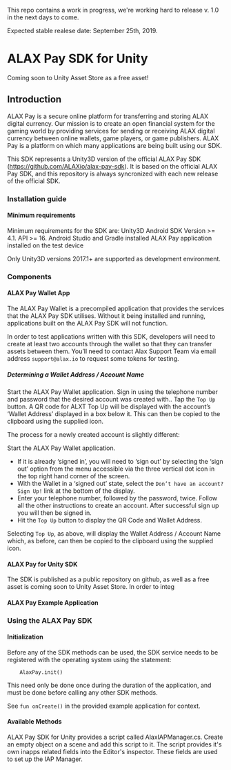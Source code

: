 This repo contains a work in progress, we're working hard to release v. 1.0 in the next days to come. 

Expected stable realese date: September 25th, 2019.

# ALAX Pay SDK for Unity #

Coming soon to Unity Asset Store as a free asset!

## Introduction ##

ALAX Pay is a secure online platform for transferring and storing ALAX digital currency. Our mission is to create an open financial system for the gaming world by providing services for sending or receiving ALAX digital currency between online wallets, game players, or game publishers. ALAX Pay is a platform on which many applications are being built using our SDK.

This SDK represents a Unity3D version of the official ALAX Pay SDK (https://github.com/ALAXio/alax-pay-sdk). It is based on the official ALAX Pay SDK, and this repository is always syncronized with each new release of the official SDK.

### Installation guide ###
#### Minimum requirements ####
Minimum requirements for the SDK are:
Unity3D 
Android SDK Version >= 4.1.
API >= 16.
Android Studio and Gradle installed
ALAX Pay application installed on the test device

Only Unity3D versions 2017.1+ are supported as development environment.



### Components ###

#### ALAX Pay Wallet App ####
The ALAX Pay Wallet is a precompiled application that provides the services that the ALAX Pay SDK utilises. Without it being installed and running, applications built on the ALAX Pay SDK will not function.

In order to test applications written with this SDK, developers will need to create at least two accounts through the wallet so that they can transfer assets between them. You’ll need to contact Alax Support Team via email address `support@alax.io` to request some tokens for testing.

##### Determining a Wallet Address / Account Name #####

Start the ALAX Pay Wallet application.
Sign in using the  telephone number and password that the desired account was created with..
Tap the `Top Up` button. A QR code for ALXT Top Up will be displayed with the account’s ‘Wallet Address’ displayed in a box below it. This can then be copied to the clipboard using the supplied icon.

The process for a newly created account is slightly different:

Start the ALAX Pay Wallet application.
* If it is already ‘signed in’, you will need to ‘sign out’ by selecting the ‘sign out’ option from the menu accessible via the three vertical dot icon in the top right hand corner of the screen.
* With the Wallet in a ‘signed out’ state, select the `Don’t have an account? Sign Up!` link at the bottom of the display.
* Enter your telephone number, followed by the password, twice. Follow all the other instructions to create an account. After successful sign up you will then be signed in.
* Hit the `Top Up` button to display the QR Code and Wallet Address.

Selecting `Top Up`, as above, will display the Wallet Address / Account Name which, as before, can then be copied to the clipboard using the supplied icon.

#### ALAX Pay for Unity SDK ####
The SDK is published as a public repository on github, as well as a free asset is coming soon to Unity Asset Store. In order to integ

#### ALAX Pay Example Application ####


### Using the ALAX Pay SDK ###

#### Initialization ####
Before any of the SDK methods can be used, the SDK service needs to be registered with the operating system using the statement:
```
	AlaxPay.init()
```

This need only be done once during the duration of the application, and must be done before calling any other SDK methods.

See `fun onCreate()` in the provided example application for context.

#### Available Methods ####
ALAX Pay SDK for Unity provides a script called AlaxIAPManager.cs. Create an empty object on a scene and add this script to it. The script provides it's own inapps related fields into the Editor's inspector. These fields are used to set up the IAP Manager.   
